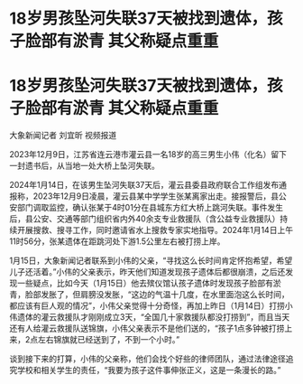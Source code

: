 # 18岁男孩坠河失联37天被找到遗体，孩子脸部有淤青 其父称疑点重重

# 18岁男孩坠河失联37天被找到遗体，孩子脸部有淤青 其父称疑点重重

大象新闻记者 刘宜昕 视频报道

2023年12月9日，江苏省连云港市灌云县一名18岁的高三男生小伟（化名）留下一封遗书后，从当地一处大桥上坠河失联。

2024年1月14日，在该男生坠河失联37天后，灌云县委县政府联合工作组发布通报称，2023年12月9日凌晨，灌云县某中学学生张某离家出走。接报警后，县公安部门调取监控，确认张某于4时01分在县城东方红大桥上跳河失联。事件发生后，县公安、交通等部门组织省内外40余支专业救援队（含公益专业救援队）持续开展搜救、搜寻工作，同时邀请省水上搜救专家实地指导。2024年1月14日上午11时56分，张某遗体在距跳河处下游1.5公里左右被打捞上岸。

1月15日，大象新闻记者联系到小伟的父亲，“寻找这么长时间肯定怀抱希望，希望儿子还活着。”小伟的父亲表示，昨天他们知道发现孩子遗体后都很崩溃，之后还发现一些疑点，比如今天（1月15日）他去殡仪馆认孩子遗体时发现孩子脸部有淤青，脸部发胀了，但肩膀没发胀，“这边的气温十几度，在水里面泡这么长时间，都应该有巨人观的情况”，小伟父亲觉得十分奇怪，再加上昨日（1月14日）打捞小伟遗体的灌云救援队才刚刚成立3天，“全国几十家救援队都没打捞到”，而且当天还有人给灌云救援队送锦旗，小伟父亲表示不是他们送的，“孩子1点多钟被打捞上来，2点左右锦旗就已经送到了，不到一个小时。”

谈到接下来的打算，小伟的父亲称，他们会找个好些的律师团队，通过法律途径追究学校和相关学生的责任，“我要为孩子这件事伸张正义，这是一条漫长的路。”

